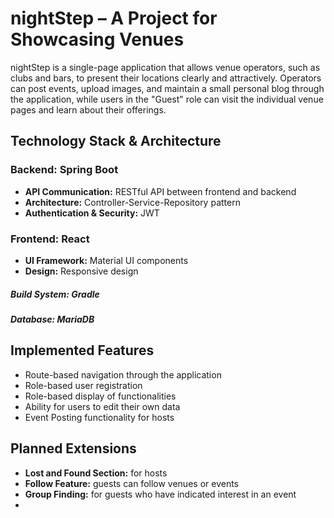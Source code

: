 # nightStep – A Project for Showcasing Venues

nightStep is a single-page application that allows venue operators, such as clubs and bars, to present their locations clearly and attractively. Operators can post events, upload images, and maintain a small personal blog through the application, while users in the "Guest" role can visit the individual venue pages and learn about their offerings.


## Technology Stack & Architecture

### Backend: Spring Boot
- **API Communication:** RESTful API between frontend and backend
- **Architecture:** Controller-Service-Repository pattern
- **Authentication & Security:** JWT

### Frontend: React
- **UI Framework:** Material UI components
- **Design:** Responsive design


##### Build System: Gradle

##### Database: MariaDB


## Implemented Features

- Route-based navigation through the application
- Role-based user registration
- Role-based display of functionalities
- Ability for users to edit their own data
- Event Posting functionality for hosts


## Planned Extensions

- **Lost and Found Section:** for hosts
- **Follow Feature:** guests can follow venues or events
- **Group Finding:** for guests who have indicated interest in an event
- 
